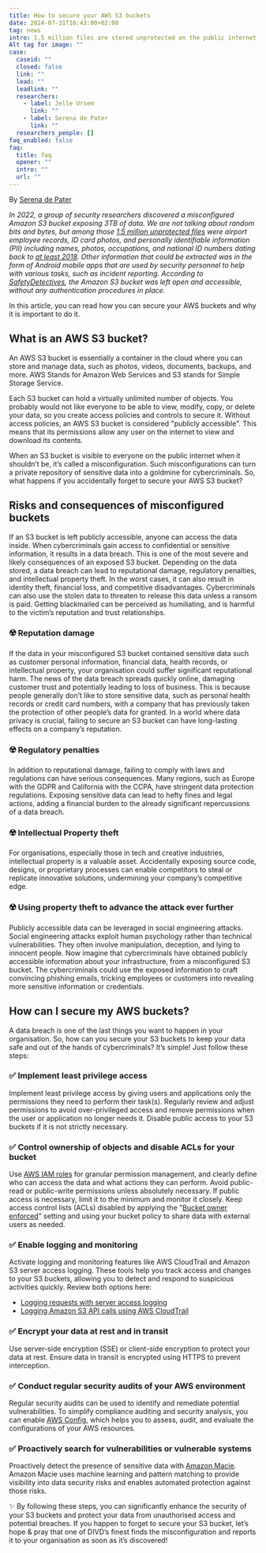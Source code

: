 ```yaml
---
title: How to secure your AWS S3 buckets
date: 2024-07-31T16:43:00+02:00
tag: news
intro: 1.5 million files are stored unprotected on the public internet, does this still happen? Unfortunately, yes, it still happens. Despite our familiarity with security policies, controls, and best practices. In this article, you can read how you can secure your AWS S3 buckets and why it is important to do it.
Alt tag for image: ""
case:
  caseid: ""
  closed: false
  link: ""
  lead: ""
  leadlink: ""
  researchers:
    - label: Jelle Ursem
      link: ""
    - label: Serena de Pater
      link: ""
  researchers_people: []
faq_enabled: false
faq:
  title: faq
  opener: ""
  intro: ""
  url: ""
---
```

By [Serena de Pater](https://www.divd.nl/who-we-are/team/people/serena-de-pater/)

*In 2022, a group of security researchers discovered a misconfigured Amazon S3 bucket exposing 3TB of data. We are not talking about random bits and bytes, but among those [1.5 million unprotected files](https://www.skyhighsecurity.com/about/resources/intelligence-digest/unsecured-servers-can-put-lives-at-stake.html?eid=evpxmdrt&smcid=lnp&utm_source=linkedin&utm_medium=paidsocial&utm_campaign=skyhighsecuritybrandlaunch_jp&utm_content=plane&utm_term=q4_2022) were airport employee records, ID card photos, and personally identifiable information (PII) including names, photos, occupations, and national ID numbers dating back to [at least 2018](https://www.safetydetectives.com/news/securitas-leak-report/). Other information that could be extracted was in the form of Android mobile apps that are used by security personnel to help with various tasks, such as incident reporting. According to [SafetyDetectives](https://www.safetydetectives.com/news/securitas-leak-report/), the Amazon S3 bucket was left open and accessible, without any authentication procedures in place.*

In this article, you can read how you can secure your AWS buckets and why it is important to do it.

## What is an AWS S3 bucket?

An AWS S3 bucket is essentially a container in the cloud where you can store and manage data, such as photos, videos, documents, backups, and more. AWS Stands for Amazon Web Services and S3 stands for Simple Storage Service.

Each S3 bucket can hold a virtually unlimited number of objects. You probably would not like everyone to be able to view, modify, copy, or delete your data, so you create access policies and controls to secure it. Without access policies, an AWS S3 bucket is considered "publicly accessible". This means that its permissions allow any user on the internet to view and download its contents.

When an S3 bucket is visible to everyone on the public internet when it shouldn’t be, it’s called a misconfiguration. Such misconfigurations can turn a private repository of sensitive data into a goldmine for cybercriminals. So, what happens if you accidentally forget to secure your AWS S3 bucket?

## Risks and consequences of misconfigured buckets

If an S3 bucket is left publicly accessible, anyone can access the data inside. When cybercriminals gain access to confidential or sensitive information, it results in a data breach. This is one of the most severe and likely consequences of an exposed S3 bucket. Depending on the data stored, a data breach can lead to reputational damage, regulatory penalties, and intellectual property theft. In the worst cases, it can also result in identity theft, financial loss, and competitive disadvantages. Cybercriminals can also use the stolen data to threaten to release this data unless a ransom is paid. Getting blackmailed can be perceived as humiliating, and is harmful to the victim’s reputation and trust relationships.

### ☢️ Reputation damage

If the data in your misconfigured S3 bucket contained sensitive data such as customer personal information, financial data, health records, or intellectual property, your organisation could suffer significant reputational harm. The news of the data breach spreads quickly online, damaging customer trust and potentially leading to loss of business. This is because people generally don’t like to store sensitive data, such as personal health records or credit card numbers, with a company that has previously taken the protection of other people’s data for granted. In a world where data privacy is crucial, failing to secure an S3 bucket can have long-lasting effects on a company’s reputation.

### ☢️ Regulatory penalties

In addition to reputational damage, failing to comply with laws and regulations can have serious consequences. Many regions, such as Europe with the GDPR and California with the CCPA, have stringent data protection regulations. Exposing sensitive data can lead to hefty fines and legal actions, adding a financial burden to the already significant repercussions of a data breach.

### ☢️ Intellectual Property theft

For organisations, especially those in tech and creative industries, intellectual property is a valuable asset. Accidentally exposing source code, designs, or proprietary processes can enable competitors to steal or replicate innovative solutions, undermining your company’s competitive edge.

### ☢️ Using property theft to advance the attack ever further

Publicly accessible data can be leveraged in social engineering attacks. Social engineering attacks exploit human psychology rather than technical vulnerabilities. They often involve manipulation, deception, and lying to innocent people. Now imagine that cybercriminals have obtained publicly accessible information about your infrastructure, from a misconfigured S3 bucket. The cybercriminals could use the exposed information to craft convincing phishing emails, tricking employees or customers into revealing more sensitive information or credentials.

## How can I secure my AWS buckets?

A data breach is one of the last things you want to happen in your organisation. So, how can you secure your S3 buckets to keep your data safe and out of the hands of cybercriminals? It’s simple! Just follow these steps:

### ✅ Implement least privilege access

Implement least privilege access by giving users and applications only the permissions they need to perform their task(s). Regularly review and adjust permissions to avoid over-privileged access and remove permissions when the user or application no longer needs it. Disable public access to your S3 buckets if it is not strictly necessary.

### ✅ Control ownership of objects and disable ACLs for your bucket 

Use [AWS IAM roles](https://docs.aws.amazon.com/IAM/latest/UserGuide/id_roles.html) for granular permission management, and clearly define who can access the data and what actions they can perform. Avoid public-read or public-write permissions unless absolutely necessary. If public access is necessary, limit it to the minimum and monitor it closely. Keep access control lists (ACLs) disabled by applying the "[Bucket owner enforced](https://docs.aws.amazon.com/AmazonS3/latest/userguide/about-object-ownership.html)" setting and using your bucket policy to share data with external users as needed.

### ✅ Enable logging and monitoring

Activate logging and monitoring features like AWS CloudTrail and Amazon S3 server access logging. These tools help you track access and changes to your S3 buckets, allowing you to detect and respond to suspicious activities quickly. Review both options here:

- [Logging requests with server access logging](https://docs.aws.amazon.com/AmazonS3/latest/userguide/ServerLogs.html)
- [Logging Amazon S3 API calls using AWS CloudTrail](https://docs.aws.amazon.com/AmazonS3/latest/userguide/cloudtrail-logging.html)

### ✅ Encrypt your data at rest and in transit

Use server-side encryption (SSE) or client-side encryption to protect your data at rest. Ensure data in transit is encrypted using HTTPS to prevent interception.

### ✅ Conduct regular security audits of your AWS environment

Regular security audits can be used to identify and remediate potential vulnerabilities. To simplify compliance auditing and security analysis, you can enable [AWS Config](https://docs.aws.amazon.com/config/latest/developerguide/gs-console.html), which helps you to assess, audit, and evaluate the configurations of your AWS resources.

### ✅ Proactively search for vulnerabilities or vulnerable systems

Proactively detect the presence of sensitive data with [Amazon Macie](https://docs.aws.amazon.com/macie/latest/user/what-is-macie.html). Amazon Macie uses machine learning and pattern matching to provide visibility into data security risks and enables automated protection against those risks.

✨ By following these steps, you can significantly enhance the security of your S3 buckets and protect your data from unauthorised access and potential breaches. If you happen to forget to secure your S3 bucket, let’s hope & pray that one of DIVD’s finest finds the misconfiguration and reports it to your organisation as soon as it’s discovered!
